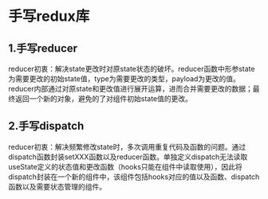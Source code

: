 # 手写redux库

## 1.手写reducer

reducer初衷：解决state更改时对原state状态的破坏。reducer函数中形参state为需要更改的初始state值，type为需要更改的类型，payload为更改的值。
reducer内部通过对原state和更改值进行展开运算，进而合并需要更改的数据；最终返回一个新的对象，避免的了对组件初始state值的更改。

## 2.手写dispatch
reducer初衷：解决频繁修改state时，多次调用重复代码及函数的问题。通过dispatch函数封装setXXX函数以及reducer函数。单独定义dispatch无法读取useState定义的状态值和更改函数（hooks只能在组件中读取使用），因此将dispatch封装在一个新的组件中，该组件包括hooks对应的值以及函数、dispatch函数以及需要状态管理的组件。
